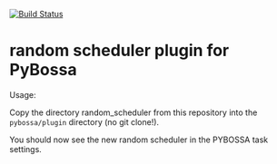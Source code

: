 [![Build Status](https://travis-ci.org/PyBossa/random-scheduler.svg?branch=master)](https://travis-ci.org/PyBossa/random-scheduler)

# random scheduler plugin for PyBossa

Usage:

Copy the directory random_scheduler from this repository into the `pybossa/plugin` directory (no git clone!).

You should now see the new random scheduler in the PYBOSSA task settings.